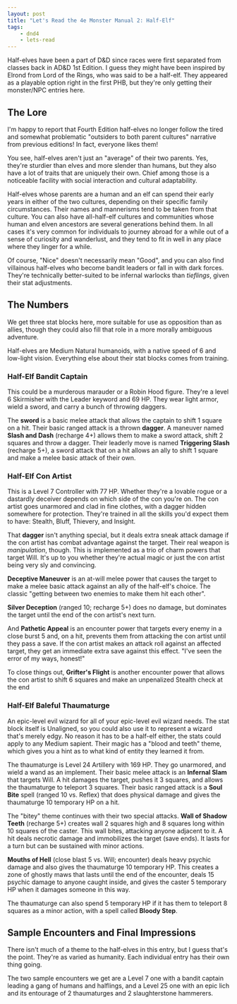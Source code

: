 ```yaml
---
layout: post
title: "Let's Read the 4e Monster Manual 2: Half-Elf"
tags:
    - dnd4
    - lets-read
---
```


Half-elves have been a part of D&D since races were first separated from classes
back in AD&D 1st Edition. I guess they might have been inspired by Elrond from
Lord of the Rings, who was said to be a half-elf. They appeared as a playable
option right in the first PHB, but they're only getting their monster/NPC
entries here.

## The Lore

I'm happy to report that Fourth Edition half-elves no longer follow the tired
and somewhat problematic "outsiders to both parent cultures" narrative from
previous editions! In fact, everyone likes them!

You see, half-elves aren't just an "average" of their two parents. Yes, they're
sturdier than elves and more slender than humans, but they also have a lot of
traits that are uniquely their own. Chief among those is a noticeable facility
with social interaction and cultural adaptability.

Half-elves whose parents are a human and an elf can spend their early years in
either of the two cultures, depending on their specific family
circumstances. Their names and mannerisms tend to be taken from that
culture. You can also have all-half-elf cultures and communities whose
human and elven ancestors are several generations behind them. In all cases it's
very common for individuals to journey abroad for a while out of a sense of
curiosity and wanderlust, and they tend to fit in well in any place where they
linger for a while.

Of course, "Nice" doesn't necessarily mean "Good", and you can also find
villainous half-elves who become bandit leaders or fall in with dark
forces. They're technically better-suited to be infernal warlocks than
_tieflings_, given their stat adjustments.

## The Numbers

We get three stat blocks here, more suitable for use as opposition than as
allies, though they could also fill that role in a more morally ambiguous
adventure.

Half-elves are Medium Natural humanoids, with a native speed of 6 and low-light
vision. Everything else about their stat blocks comes from training.

### Half-Elf Bandit Captain

This could be a murderous marauder or a Robin Hood figure. They're a level 6
Skirmisher with the Leader keyword and 69 HP. They wear light armor, wield a
sword, and carry a bunch of throwing daggers.

The **sword** is a basic melee attack that allows the captain to shift 1 square
on a hit. Their basic ranged attack is a thrown **dagger**. A maneuver named
**Slash and Dash** (recharge 4+) allows them to make a sword attack, shift 2
squares and throw a dagger. Their leaderly move is named **Triggering Slash**
(recharge 5+), a sword attack that on a hit allows an ally to shift 1 square and
make a melee basic attack of their own.

### Half-Elf Con Artist

This is a Level 7 Controller with 77 HP. Whether they're a lovable rogue or a
dastardly deceiver depends on which side of the con you're on. The con artist
goes unarmored and clad in fine clothes, with a dagger hidden somewhere for
protection. They're trained in all the skills you'd expect them to have:
Stealth, Bluff, Thievery, and Insight.

That **dagger** isn't anything special, but it deals extra sneak attack damage
if the con artist has combat advantage against the target. Their real weapon is
_manipulation_, though. This is implemented as a trio of charm powers that
target Will. It's up to you whether they're actual magic or just the con artist
being very sly and convincing.

**Deceptive Maneuver** is an at-will melee power that causes the target to make
a melee basic attack against an ally of the half-elf's choice. The classic
"getting between two enemies to make them hit each other".

**Silver Deception** (ranged 10; recharge 5+) does no damage, but dominates the
target until the end of the con artist's next turn.

And **Pathetic Appeal** is an encounter power that targets every enemy in a
close burst 5 and, on a hit, prevents them from attacking the con artist until
they pass a save. If the con artist makes an attack roll against an affected
target, they get an immediate extra save against this effect. "I've seen the
error of my ways, honest!"

To close things out, **Grifter's Flight** is another encounter power that allows
the con artist to shift 6 squares and make an unpenalized Stealth check at the
end

### Half-Elf Baleful Thaumaturge

An epic-level evil wizard for all of your epic-level evil wizard needs. The stat
block itself is Unaligned, so you could also use it to represent a wizard that's
merely edgy. No reason it has to be a half-elf either, the stats could apply to
any Medium sapient. Their magic has a "blood and teeth" theme, which gives you a
hint as to what kind of entity they learned it from.

The thaumaturge is Level 24 Artillery with 169 HP. They go unarmored, and wield
a wand as an implement. Their basic melee attack is an **Infernal Slam** that
targets Will. A hit damages the target, pushes it 3 squares, and allows the
thaumaturge to teleport 3 squares. Their basic ranged attack is a **Soul Bite**
spell (ranged 10 vs. Reflex) that does physical damage and gives the thaumaturge
10 temporary HP on a hit.

The "bitey" theme continues with their two special attacks. **Wall of Shadow
Teeth** (recharge 5+) creates wall 2 squares high and 8 squares long within 10
squares of the caster. This wall bites, attacking anyone adjacent to it. A hit
deals necrotic damage and immobilizes the target (save ends). It lasts for a
turn but can be sustained with minor actions.

**Mouths of Hell** (close blast 5 vs. Will; encounter) deals heavy psychic
damage and also gives the thaumaturge 10 temporary HP. This creates a zone of
ghostly maws that lasts until the end of the encounter, deals 15 psychic damage
to anyone caught inside, and gives the caster 5 temporary HP when it damages
someone in this way.

The thaumaturge can also spend 5 temporary HP if it has them to teleport 8
squares as a minor action, with a spell called **Bloody Step**.

## Sample Encounters and Final Impressions

There isn't much of a theme to the half-elves in this entry, but I guess that's
the point. They're as varied as humanity. Each individual entry has their own
thing going.

The two sample encounters we get are a Level 7 one with a bandit captain leading
a gang of humans and halflings, and a Level 25 one with an epic lich and its
entourage of 2 thaumaturges and 2 slaughterstone hammerers.
